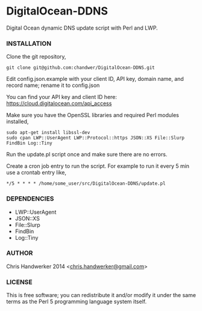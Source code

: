 DigitalOcean-DDNS
=================

Digital Ocean dynamic DNS update script with Perl and LWP.

### INSTALLATION

Clone the git repository,

	git clone git@github.com:chandwer/DigitalOcean-DDNS.git

Edit config.json.example with your client ID, API key, domain name, and record name; rename it to config.json

You can find your API key and client ID here: https://cloud.digitalocean.com/api_access

Make sure you have the OpenSSL libraries and required Perl modules installed,

	sudo apt-get install libssl-dev
	sudo cpan LWP::UserAgent LWP::Protocol::https JSON::XS File::Slurp FindBin Log::Tiny

Run the update.pl script once and make sure there are no errors.

Create a cron job entry to run the script. For example to run it every 5 min use a crontab entry like,

	*/5 * * * * /home/some_user/src/DigitalOcean-DDNS/update.pl

### DEPENDENCIES
* LWP::UserAgent
* JSON::XS
* File::Slurp
* FindBin
* Log::Tiny

### AUTHOR

Chris Handwerker 2014 <<chris.handwerker@gmail.com>>

### LICENSE

This is free software; you can redistribute it and/or modify it under
the same terms as the Perl 5 programming language system itself.
